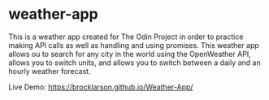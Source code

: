 # weather-app
This is a weather app created for The Odin Project in order to practice making API calls as well as handling and using promises. This weather app allows ou to search for any city in the world using the OpenWeather API, allows you to switch units, and allows you to switch between a daily and an hourly weather forecast.

Live Demo: https://brocklarson.github.io/Weather-App/
